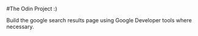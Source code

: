#The Odin Project :)

Build the google search results page using Google Developer tools where necessary.
